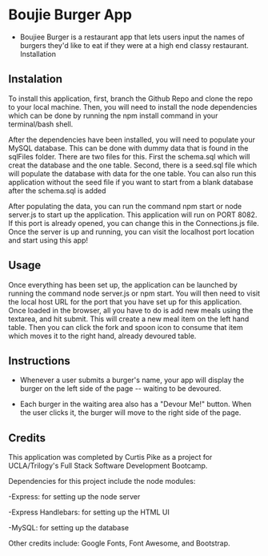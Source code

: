 # Boujie Burger App

* Boujiee Burger is a restaurant app that lets users input the names of burgers they'd like to eat if they were at a high end classy restaurant.
Installation

## Instalation

To install this application, first, branch the Github Repo and clone the repo to your local machine. Then, you will need to install the node dependencies which can be done by running the npm install command in your terminal/bash shell.

After the dependencies have been installed, you will need to populate your MySQL database. This can be done with dummy data that is found in the sqlFiles folder. There are two files for this. First the schema.sql which will creat the database and the one table. Second, there is a seed.sql file which will populate the database with data for the one table. You can also run this application without the seed file if you want to start from a blank database after the schema.sql is added

After populating the data, you can run the command npm start or node server.js to start up the application. This application will run on PORT 8082. If this port is already opened, you can change this in the Connections.js file. Once the server is up and running, you can visit the localhost port location and start using this app!

## Usage
Once everything has been set up, the application can be launched by running the command node server.js or npm start. You will then need to visit the local host URL for the port that you have set up for this application. Once loaded in the browser, all you have to do is add new meals using the textarea, and hit submit. This will create a new meal item on the left hand table. Then you can click the fork and spoon icon to consume that item which moves it to the right hand, already devoured table.


## Instructions 

* Whenever a user submits a burger's name, your app will display the burger on the left side of the page -- waiting to be devoured.

* Each burger in the waiting area also has a "Devour Me!" button. When the user clicks it, the burger will move to the right side of the page.

## Credits
This application was completed by Curtis Pike as a project for UCLA/Trilogy's Full Stack Software Development Bootcamp.

Dependencies for this project include the node modules:

-Express: for setting up the node server

-Express Handlebars: for setting up the HTML UI

-MySQL: for setting up the database

Other credits include: Google Fonts, Font Awesome, and Bootstrap.


